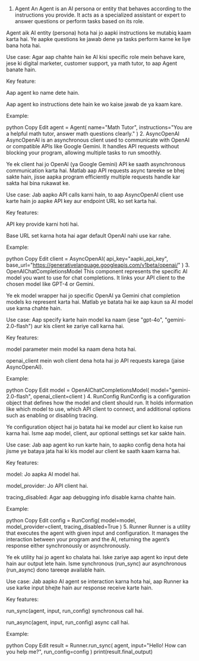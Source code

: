 1. Agent
An Agent is an AI persona or entity that behaves according to the instructions you provide. It acts as a specialized assistant or expert to answer questions or perform tasks based on its role.

Agent aik AI entity (persona) hota hai jo aapki instructions ke mutabiq kaam karta hai. Ye aapke questions ke jawab dene ya tasks perform karne ke liye bana hota hai.

Use case:
Agar aap chahte hain ke AI kisi specific role mein behave kare, jese ki digital marketer, customer support, ya math tutor, to aap Agent banate hain.

Key feature:

Aap agent ko name dete hain.

Aap agent ko instructions dete hain ke wo kaise jawab de ya kaam kare.

Example:

python
Copy
Edit
agent = Agent(
    name="Math Tutor",
    instructions="You are a helpful math tutor, answer math questions clearly."
)
2. AsyncOpenAI
AsyncOpenAI is an asynchronous client used to communicate with OpenAI or compatible APIs like Google Gemini. It handles API requests without blocking your program, allowing multiple tasks to run smoothly.

Ye ek client hai jo OpenAI (ya Google Gemini) API ke saath asynchronous communication karta hai. Matlab aap API requests async tareeke se bhej sakte hain, jisse aapka program efficiently multiple requests handle kar sakta hai bina rukawat ke.

Use case:
Jab aapko API calls karni hain, to aap AsyncOpenAI client use karte hain jo aapke API key aur endpoint URL ko set karta hai.

Key features:

API key provide karni hoti hai.

Base URL set karna hota hai agar default OpenAI nahi use kar rahe.

Example:

python
Copy
Edit
client = AsyncOpenAI(
    api_key="aapki_api_key",
    base_url="https://generativelanguage.googleapis.com/v1beta/openai/"
)
3. OpenAIChatCompletionsModel
This component represents the specific AI model you want to use for chat completions. It links your API client to the chosen model like GPT-4 or Gemini.

Ye ek model wrapper hai jo specific OpenAI ya Gemini chat completion models ko represent karta hai. Matlab ye batata hai ke aap kaun sa AI model use karna chahte hain.

Use case:
Aap specify karte hain model ka naam (jese "gpt-4o", "gemini-2.0-flash") aur kis client ke zariye call karna hai.

Key features:

model parameter mein model ka naam dena hota hai.

openai_client mein woh client dena hota hai jo API requests karega (jaise AsyncOpenAI).

Example:

python
Copy
Edit
model = OpenAIChatCompletionsModel(
    model="gemini-2.0-flash",
    openai_client=client
)
4. RunConfig
RunConfig is a configuration object that defines how the model and client should run. It holds information like which model to use, which API client to connect, and additional options such as enabling or disabling tracing.

Ye configuration object hai jo batata hai ke model aur client ko kaise run karna hai. Isme aap model, client, aur optional settings set kar sakte hain.

Use case:
Jab aap agent ko run karte hain, to aapko config dena hota hai jisme ye bataya jata hai ki kis model aur client ke saath kaam karna hai.

Key features:

model: Jo aapka AI model hai.

model_provider: Jo API client hai.

tracing_disabled: Agar aap debugging info disable karna chahte hain.

Example:

python
Copy
Edit
config = RunConfig(
    model=model,
    model_provider=client,
    tracing_disabled=True
)
5. Runner
Runner is a utility that executes the agent with given input and configuration. It manages the interaction between your program and the AI, returning the agent’s response either synchronously or asynchronously.

Ye ek utility hai jo agent ko chalata hai. Iske zariye aap agent ko input dete hain aur output lete hain. Isme synchronous (run_sync) aur asynchronous (run_async) dono tareeqe available hain.

Use case:
Jab aapko AI agent se interaction karna hota hai, aap Runner ka use karke input bhejte hain aur response receive karte hain.

Key features:

run_sync(agent, input, run_config) synchronous call hai.

run_async(agent, input, run_config) async call hai.

Example:

python
Copy
Edit
result = Runner.run_sync(
    agent,
    input="Hello! How can you help me?",
    run_config=config
)
print(result.final_output)
